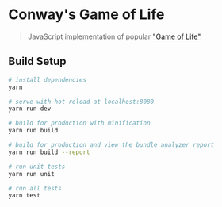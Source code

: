 # Conway's Game of Life

> JavaScript implementation of popular ["Game of Life"](https://en.wikipedia.org/wiki/Conway%27s_Game_of_Life)

## Build Setup

``` bash
# install dependencies
yarn

# serve with hot reload at localhost:8080
yarn run dev

# build for production with minification
yarn run build

# build for production and view the bundle analyzer report
yarn run build --report

# run unit tests
yarn run unit

# run all tests
yarn test
```


